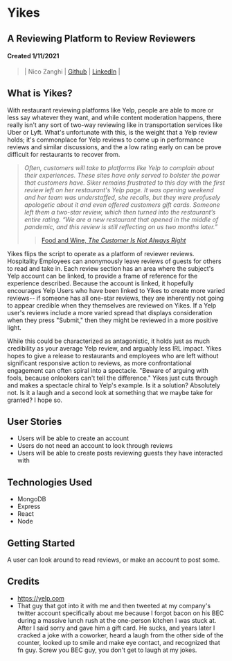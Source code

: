# Yikes
## A Reviewing Platform to Review Reviewers

#### Created 1/11/2021

>| Nico Zanghi | [Github](https://github.com/nazanghi) |  [LinkedIn](https://www.linkedin.com/in/nicozanghi/) |


## What is Yikes?
With restaurant reviewing platforms like Yelp, people are able to more or less say whatever they want, and while content moderation happens, there really isn't any sort of two-way reviewing like in transportation services like Uber or Lyft. What's unfortunate with this, is the weight that a Yelp review holds; it's commonplace for Yelp reviews to come up in performance reviews and similar discussions, and the a low rating early on can be prove difficult for restaurants to recover from.

> *Often, customers will take to platforms like Yelp to complain about their experiences. These sites have only served to bolster the power that customers have. Siker remains frustrated to this day with the first review left on her restaurant's Yelp page. It was opening weekend and her team was understaffed, she recalls, but they were profusely apologetic about it and even offered customers gift cards. Someone left them a two-star review, which then turned into the restaurant’s entire rating. “We are a new restaurant that opened in the middle of pandemic, and this review is still reflecting on us two months later.”*
>>[Food and Wine, *The Customer Is Not Always Right*](https://www.foodandwine.com/fwpro/customer-is-not-always-right)


Yikes flips the script to operate as a platform of reviewer reviews. Hospitality Employees can anonymously leave reviews of guests for others to read and take in. Each review section has an area where the subject's Yelp account can be linked, to provide a frame of reference for the experience described. Because the account is linked, it hopefully encourages Yelp Users who have been linked to Yikes to create more varied reviews-- if someone has all one-star reviews, they are inherently not going to appear credible when they themselves are reviewed on Yikes. If a Yelp user's reviews include a more varied spread that displays consideration when they press "Submit," then they might be reviewed in a more positive light.  

While this could be characterized as antagonistic, it holds just as much credibility as your average Yelp review, and arguably less IRL impact. Yikes hopes to give a release to restaurants and employees who are left without significant responsive action to reviews, as more confrontational engagement can often spiral into a spectacle. "Beware of arguing with fools, because onlookers can't tell the difference." Yikes just cuts through and makes a spectacle chiral to Yelp's example. Is it a solution? Absolutely not. Is it a laugh and a second look at something that we maybe take for granted? I hope so. 

## User Stories
- Users will be able to create an account
- Users do not need an account to look through reviews
- Users will be able to create posts reviewing guests they have interacted with

## Technologies Used

* MongoDB
* Express
* React
* Node

## Getting Started

A user can look around to read reviews, or make an account to post some.

## Credits
- https://yelp.com
- That guy that got into it with me and then tweeted at my company's twitter account specifically about me because I forgot bacon on his BEC during a massive lunch rush at the one-person kitchen I was stuck at. After I said sorry and gave him a gift card. He sucks, and years later I cracked a joke with a coworker, heard a laugh from the other side of the counter, looked up to smile and make eye contact, and recognized that fn guy. Screw you BEC guy, you don't get to laugh at my jokes. 